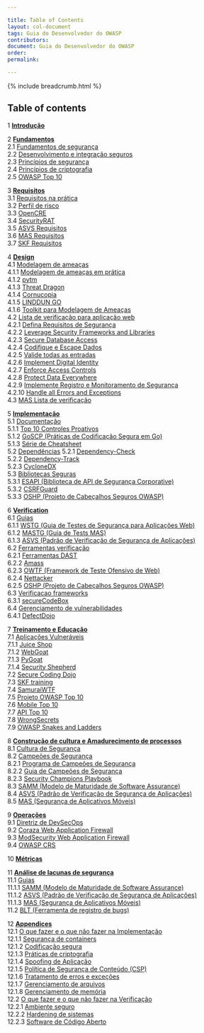 ```yaml
---

title: Table of Contents
layout: col-document
tags: Guia do Desenvolvedor do OWASP
contributors:
document: Guia do Desenvolvedor do OWASP
order:
permalink:

---
```


{% include breadcrumb.html %}

## Table of contents

1 **[Introdução](#introdução)**  

2 **[Fundamentos](#fundamentos)**  
2.1 [Fundamentos de segurança](#fundamentos-de-seguranca)  
2.2 [Desenvolvimento e integração seguros](#secure-development-and-integration)  
2.3 [Princípios de segurança](#princípios-de-segurança)  
2.4 [Princípios de criptografia](#principles-of-cryptography)  
2.5 [OWASP Top 10](#owasp-top-ten)  

3 **[Requisitos](#requirements)**  
3.1 [Requisitos na prática](#requirements-in-practice)  
3.2 [Perfil de risco](#risk-profile)  
3.3 [OpenCRE](#opencre)  
3.4 [SecurityRAT](#security-rat)  
3.5 [ASVS Requisitos](#application-security-verification-standard)  
3.6 [MAS Requisitos](#mobile-application-security)  
3.7 [SKF Requisitos](#security-knowledge-framework)  

4 **[Design](#design)**  
4.1 [Modelagem de ameaças](#threat-modeling)  
4.1.1 [Modelagem de ameaças em prática](#threat-modeling-in-practice)  
4.1.2 [pytm](#pytm)  
4.1.3 [Threat Dragon](#threat-dragon)  
4.1.4 [Cornucopia](#cornucopia)  
4.1.5 [LINDDUN GO](#linddun-go)  
4.1.6 [Toolkit para Modelagem de Ameaças](#threat-modeling-toolkit)  
4.2 [Lista de verificação para aplicação web](#web-application-checklist)  
4.2.1 [Defina Requisitos de Segurança](#checklist-define-security-requirements)  
4.2.2 [Leverage Security Frameworks and Libraries](#checklist-leverage-security-frameworks-and-libraries)  
4.2.3 [Secure Database Access](#checklist-secure-database-access)  
4.2.4 [Codifique e Escape Dados](#checklist-encode-and-escape-data)  
4.2.5 [Valide todas as entradas](#checklist-validate-all-inputs)  
4.2.6 [Implement Digital Identity](#checklist-implement-digital-identity)  
4.2.7 [Enforce Access Controls](#checklist-enforce-access-controls)  
4.2.8 [Protect Data Everywhere](#checklist-protect-data-everywhere)  
4.2.9 [Implemente Registro e Monitoramento de Segurança](#checklist-implement-security-logging-and-monitoring)  
4.2.10 [Handle all Errors and Exceptions](#checklist-handle-all-errors-and-exceptions)  
4.3 [MAS Lista de verificação](#mobile-application-checklist)  

5 **[Implementação](#implementation)**  
5.1 [Documentação](#documentation)  
5.1.1 [Top 10 Controles Proativos](#top-proactive-controls)  
5.1.2 [GoSCP (Práticas de Codificação Segura em Go)](#go-secure-coding-practices)  
5.1.3 [Série de Cheatsheet](#cheatsheet-series)  
5.2 [Dependências](#dependencies)
5.2.1 [Dependency-Check](#dependency-check)  
5.2.2 [Dependency-Track](#dependency-track)  
5.2.3 [CycloneDX](#cyclonedx)  
5.3 [Bibliotecas Seguras](#secure-libraries)  
5.3.1 [ESAPI (Biblioteca de API de Segurança Corporative)](#enterprise-security-api-library)  
5.3.2 [CSRFGuard](#csrfguard-library)  
5.3.3 [OSHP (Projeto de Cabeçalhos Seguros OWASP)](#owasp-secure-headers-project)  

6 **[Verification](#verification)**  
6.1 [Guias](#verification-guides)  
6.1.1 [WSTG (Guia de Testes de Segurança para Aplicações Web)](#web-security-testing-guide)  
6.1.2 [MASTG (Guia de Tests MAS)](#mas-testing-guide)  
6.1.3 [ASVS (Padrão de Verificação de Segurança de Aplicações)](#application-security-verification-standard)  
6.2 [Ferramentas verificação](#verification-tools)  
6.2.1 [Ferramentas DAST](#dast-tools)  
6.2.2 [Amass](#amass)  
6.2.3 [OWTF (Framework de Teste Ofensivo de Web)](#offensive-web-testing-framework)  
6.2.4 [Nettacker](#nettacker)  
6.2.5 [OSHP (Projeto de Cabeçalhos Seguros OWASP)](#secure-headers-project)  
6.3 [Verificacao frameworks](#verification-frameworks)  
6.3.1 [secureCodeBox](#securecodebox)  
6.4 [Gerenciamento de vulnerabilidades](#verification-vulnerability-management)  
6.4.1 [DefectDojo](#defectdojo)  

7 **[Treinamento e Educação](#training-and-education)**  
7.1 [Aplicações Vulneráveis](#vulnerable-applications)  
7.1.1 [Juice Shop](#juice-shop)  
7.1.2 [WebGoat](#webgoat)  
7.1.3 [PyGoat](#pygoat)  
7.1.4 [Security Shepherd](#security-shepherd)  
7.2 [Secure Coding Dojo](#secure-coding-dojo)  
7.3 [SKF training](#security-knowledge-framework-training)  
7.4 [SamuraiWTF](#samuraiwtf)  
7.5 [Projeto OWASP Top 10](#owasp-top-ten-project)  
7.6 [Mobile Top 10](#mobile-top-ten)  
7.7 [API Top 10](#api-top-ten)  
7.8 [WrongSecrets](#wrongsecrets)  
7.9 [OWASP Snakes and Ladders](#owasp-snakes-and-ladders)  

8 **[Construção de cultura e Amadurecimento de processos](#culture-building-and-process-maturing)**  
8.1 [Cultura de Segurança](#security-culture)  
8.2 [Campeões de Segurança](#security-champions)  
8.2.1 [Programa de Campeões de Segurança](#security-champions-program)  
8.2.2 [Guia de Campeões de Segurança](#security-champions-guide)  
8.2.3 [Security Champions Playbook](#security-champions-playbook)  
8.3 [SAMM (Modelo de Maturidade de Software Assurance)](#software-assurance-maturity-model)  
8.4 [ASVS (Padrão de Verificação de Segurança de Aplicações)](#application-security-verification-standard)  
8.5 [MAS (Segurança de Aplicativos Móveis)](#mobile-application-security)  

9 **[Operações](#operations)**  
9.1 [Diretriz de DevSecOps](#devsecops-guideline)  
9.2 [Coraza Web Application Firewall](#coraza-web-application-firewall)  
9.3 [ModSecurity Web Application Firewall](#modsecurity-web-application-firewall)  
9.4 [OWASP CRS](#owasp-crs)  

10 **[Métricas](#metricas)**  

11 **[Análise de lacunas de segurança](#security-gap-analysis)**  
11.1 [Guias](#security-gap-analysis-guides)  
11.1.1 [SAMM (Modelo de Maturidade de Software Assurance)](#software-assurance-maturity-model)  
11.1.2 [ASVS (Padrão de Verificação de Segurança de Aplicações)](#application-security-verification-standard)  
11.1.3 [MAS (Segurança de Aplicativos Móveis)](#mobile-application-security)  
11.2 [BLT (Ferramenta de registro de bugs)](#bug-logging-tool)  

12 **[Appendices](#appendices)**  
12.1 [O que fazer e o que não fazer na Implementação](#implementation-dos-and-donts)  
12.1.1 [Segurança de containers](#container-security)  
12.1.2 [Codificação segura](#secure-coding)  
12.1.3 [Práticas de criptografia](#cryptographic-practices)  
12.1.4 [Spoofing de Aplicação](#application-spoofing)  
12.1.5 [Política de Segurança de Conteúdo (CSP)](#content-security-policy)  
12.1.6 [Tratamento de erros e exceções](#exception-and-error-handling)  
12.1.7 [Gerenciamento de arquivos](#file-management)  
12.1.8 [Gerenciamento de memória](#memory-management)  
12.2 [O que fazer e o que não fazer na Verificação](#verification-dos-and-donts)  
12.2.1 [Ambiente seguro](#secure-environment)  
12.2.2 [Hardening de sistemas](#system-hardening)  
12.2.3 [Software de Código Aberto](#open-source-software)  
